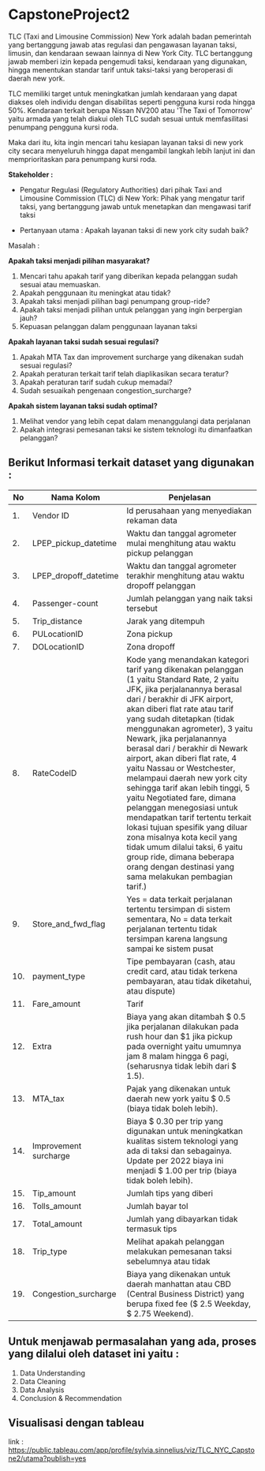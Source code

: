 # CapstoneProject2

TLC (Taxi and Limousine Commission) New York adalah badan pemerintah yang bertanggung jawab atas regulasi dan pengawasan layanan taksi, limusin, dan kendaraan sewaan lainnya di New York City. TLC bertanggung jawab memberi izin kepada pengemudi taksi, kendaraan yang digunakan, hingga menentukan standar tarif untuk taksi-taksi yang beroperasi di daerah new york.


TLC memiliki target untuk meningkatkan jumlah kendaraan yang dapat diakses oleh individu dengan disabilitas seperti pengguna kursi roda hingga 50%. Kendaraan terkait berupa Nissan NV200 atau 'The Taxi of Tomorrow' yaitu armada yang telah diakui oleh TLC sudah sesuai untuk memfasilitasi penumpang pengguna kursi roda. 

Maka dari itu, kita ingin mencari tahu kesiapan layanan taksi di new york city secara menyeluruh hingga dapat mengambil langkah lebih lanjut ini dan memprioritaskan para penumpang kursi roda.


**Stakeholder :**
- Pengatur Regulasi (Regulatory Authorities) dari pihak Taxi and Limousine Commission (TLC) di New York: Pihak yang mengatur tarif taksi, yang bertanggung jawab untuk menetapkan dan mengawasi tarif taksi

- Pertanyaan utama : Apakah layanan taksi di new york city sudah baik? 

Masalah : 

**Apakah taksi menjadi pilihan masyarakat?**
1. Mencari tahu apakah tarif yang diberikan kepada pelanggan sudah sesuai atau memuaskan. 
2. Apakah penggunaan itu meningkat atau tidak?
3. Apakah taksi menjadi pilihan bagi penumpang group-ride? 
4. Apakah taksi menjadi pilihan untuk pelanggan yang ingin berpergian jauh?
5. Kepuasan pelanggan dalam penggunaan layanan taksi

**Apakah layanan taksi sudah sesuai regulasi?**
1. Apakah MTA Tax dan improvement surcharge yang dikenakan sudah sesuai regulasi?
2. Apakah peraturan terkait tarif telah diaplikasikan secara teratur?
3. Apakah peraturan tarif sudah cukup memadai?
4. Sudah sesuaikah pengenaan congestion_surcharge?

**Apakah sistem layanan taksi sudah optimal?**

1. Melihat vendor yang lebih cepat dalam menanggulangi data perjalanan
2. Apakah integrasi pemesanan taksi ke sistem teknologi itu dimanfaatkan pelanggan?

## Berikut Informasi terkait dataset yang digunakan :
No |Nama Kolom | Penjelasan |
|---|---------|-----------------------------------------------------------------------------------------|
|1. |Vendor ID | Id perusahaan yang menyediakan rekaman data
|2. |LPEP_pickup_datetime | Waktu dan tanggal agrometer mulai menghitung atau waktu pickup pelanggan
|3. | LPEP_dropoff_datetime | Waktu dan tanggal agrometer terakhir menghitung atau waktu dropoff pelanggan
|4. |Passenger-count | Jumlah pelanggan yang naik taksi tersebut
|5. |Trip_distance | Jarak yang ditempuh
|6. |PULocationID | Zona pickup
|7. |DOLocationID | Zona dropoff
|8. |RateCodeID |Kode yang menandakan kategori tarif yang dikenakan pelanggan (1 yaitu Standard Rate, 2 yaitu JFK, jika perjalanannya berasal dari / berakhir di JFK airport, akan diberi flat rate atau tarif yang sudah ditetapkan (tidak menggunakan agrometer), 3 yaitu Newark, jika perjalanannya berasal dari / berakhir di Newark airport, akan diberi flat rate, 4 yaitu Nassau or Westchester, melampaui daerah new york city sehingga tarif akan lebih tinggi, 5 yaitu Negotiated fare, dimana pelanggan menegosiasi untuk mendapatkan tarif tertentu terkait lokasi tujuan spesifik yang diluar zona misalnya kota kecil yang tidak umum dilalui taksi, 6 yaitu group ride, dimana beberapa orang dengan destinasi yang sama melakukan pembagian tarif.)   
|9. |Store_and_fwd_flag | Yes = data terkait perjalanan tertentu tersimpan di sistem sementara, No = data terkait perjalanan tertentu tidak tersimpan karena langsung sampai ke sistem pusat
|10. |payment_type | Tipe pembayaran (cash, atau credit card, atau tidak terkena pembayaran, atau tidak diketahui, atau dispute)
|11. |Fare_amount | Tarif  
|12. |Extra | Biaya yang akan ditambah \$ 0.5  jika perjalanan dilakukan pada rush hour dan $1 jika pickup pada overnight yaitu umumnya jam 8 malam hingga 6 pagi,(seharusnya tidak lebih dari \$ 1.5).
|13. |MTA_tax | Pajak yang dikenakan untuk daerah new york yaitu \$ 0.5 (biaya tidak boleh lebih).
|14. |Improvement surcharge | Biaya \$ 0.30 per trip yang digunakan untuk meningkatkan kualitas sistem teknologi yang ada di taksi dan sebagainya. Update per 2022 biaya ini menjadi \$ 1.00 per trip (biaya tidak boleh lebih).
|15. |Tip_amount | Jumlah tips yang diberi 
|16. |Tolls_amount | Jumlah bayar tol
|17. |Total_amount | Jumlah yang dibayarkan tidak termasuk tips
|18. |Trip_type | Melihat apakah pelanggan melakukan pemesanan taksi sebelumnya atau tidak
|19. |Congestion_surcharge | Biaya yang dikenakan untuk daerah manhattan atau CBD (Central Business District) yang berupa fixed fee (\$ 2.5  Weekday, \$ 2.75  Weekend).



## Untuk menjawab permasalahan yang ada, proses yang dilalui oleh dataset ini yaitu : 
1. Data Understanding
2. Data Cleaning
3. Data Analysis
4. Conclusion & Recommendation

## Visualisasi dengan tableau
link : https://public.tableau.com/app/profile/sylvia.sinnelius/viz/TLC_NYC_Capstone2/utama?publish=yes
